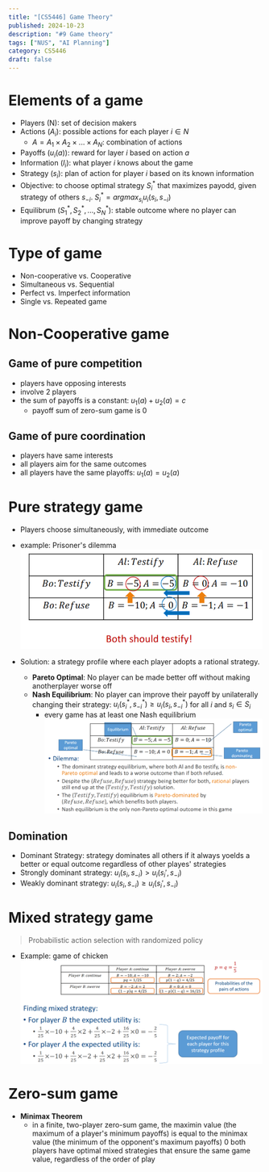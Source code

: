 ```yaml
---
title: "[CS5446] Game Theory"
published: 2024-10-23
description: "#9 Game theory"
tags: ["NUS", "AI Planning"]
category: CS5446
draft: false
---
```


# Elements of a game
- Players (N): set of decision makers
- Actions ($A_i$): possible actions for each player $i \in N$
    - $A = A_1 \times A_2 \times ... \times A_N$: combination of actions
- Payoffs ($u_i(a)$): reward for layer $i$ based on action $a$
- Information ($I_i$): what player $i$ knows about the game
- Strategy ($s_i$): plan of action for player $i$ based on its known information
- Objective: to choose optimal strategy $S_i^*$ that maximizes payodd, given strategy of others $s_{-i}$. $S_i^* = argmax_{s_i} u_i(s_i, s_{-i})$
- Equilibrum ($S_1^*, S_2^*, ..., S_N^*$): stable outcome where no player can improve payoff by changing strategy

# Type of game
- Non-cooperative vs. Cooperative
- Simultaneous vs. Sequential
- Perfect vs. Imperfect information
- Single vs. Repeated game

# Non-Cooperative game

## Game of pure competition
- players have opposing interests
- involve 2 players
- the sum of payoffs is a constant: $u_1(a) + u_2(a) = c$
    - payoff sum of zero-sum game is $0$

## Game of pure coordination
- players have same interests
- all players aim for the same outcomes
- all players have the same playoffs: $u_1(a) = u_2(a)$

# Pure strategy game
- Players choose simultaneously, with immediate outcome
- example: Prisoner's dilemma ![Prisoner's dilemma](prisoner_dilemma.png)

- Solution: a strategy profile where each player adopts a rational strategy.
    - **Pareto Optimal**: No player can be made better off without making anotherplayer worse off
    - **Nash Equilibrium**: No player can improve their payoff by unilaterally changing their strategy: $u_i(s_i^*, s_{-i}^*) \geq u_i(s_i, s_{-i}^*)$ for all $i$ and $s_i \in S_i$
        - every game has at least one Nash equilibrium
![prisoner_dilemma](prisoner_dilemma_2.png)
## Domination
- Dominant Strategy: strategy dominates all others if it always yoelds a better or equal outcome  regardless of other playes' strategies
- Strongly dominant strategy: $u_i(s_i, s_{-i}) > u_i(s_i', s_{-i})$
- Weakly dominant strategy: $u_i(s_i, s_{-i}) \geq u_i(s_i', s_{-i})$

# Mixed strategy game
> Probabilistic action selection with randomized policy

- Example: game of chicken ![alt text](chicken.png)

# Zero-sum game
- **Minimax Theorem**
    - in a finite, two-player zero-sum game, the maximin value (the maximum of a player's minimum payoffs) is equal to the minimax value (the minimum of the opponent's maximum payoffs)
    0 both players have optimal mixed strategies that ensure the same game value, regardless of the order of play